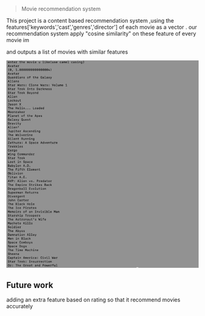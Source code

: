 > Movie recommendation system 

This project is a content based recommendation system ,using the features['keywords','cast','genres','director'] of each movie as a vector .
our recommendation system apply "cosine similarity" on these feature of every movie 
im

and outputs a list of movies with similar features

![output_image](image/Screenshot1.png)




## Future work 
adding an extra feature based on rating so that it recommend movies accurately 
